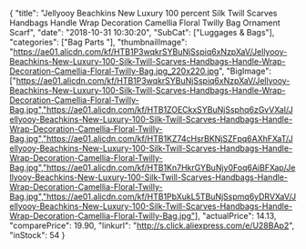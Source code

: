 {
	"title": "Jellyooy Beachkins New Luxury 100 percent Silk Twill Scarves Handbags Handle Wrap Decoration Camellia Floral Twilly Bag Ornament Scarf",
	"date": "2018-10-31 10:30:20",
	"SubCat": ["Luggages & Bags"],
	"categories": ["Bag Parts "],
	"thumbnailImage": "https://ae01.alicdn.com/kf/HTB1P3wqkrSYBuNjSspiq6xNzpXaV/Jellyooy-Beachkins-New-Luxury-100-Silk-Twill-Scarves-Handbags-Handle-Wrap-Decoration-Camellia-Floral-Twilly-Bag.jpg_220x220.jpg",
	"BigImage": ["https://ae01.alicdn.com/kf/HTB1P3wqkrSYBuNjSspiq6xNzpXaV/Jellyooy-Beachkins-New-Luxury-100-Silk-Twill-Scarves-Handbags-Handle-Wrap-Decoration-Camellia-Floral-Twilly-Bag.jpg","https://ae01.alicdn.com/kf/HTB1ZOECkxSYBuNjSsphq6zGvVXaI/Jellyooy-Beachkins-New-Luxury-100-Silk-Twill-Scarves-Handbags-Handle-Wrap-Decoration-Camellia-Floral-Twilly-Bag.jpg","https://ae01.alicdn.com/kf/HTB1KZ74cHsrBKNjSZFpq6AXhFXaT/Jellyooy-Beachkins-New-Luxury-100-Silk-Twill-Scarves-Handbags-Handle-Wrap-Decoration-Camellia-Floral-Twilly-Bag.jpg","https://ae01.alicdn.com/kf/HTB1Kn7HkrGYBuNjy0Foq6AiBFXap/Jellyooy-Beachkins-New-Luxury-100-Silk-Twill-Scarves-Handbags-Handle-Wrap-Decoration-Camellia-Floral-Twilly-Bag.jpg","https://ae01.alicdn.com/kf/HTB1PbXukL5TBuNjSspmq6yDRVXaV/Jellyooy-Beachkins-New-Luxury-100-Silk-Twill-Scarves-Handbags-Handle-Wrap-Decoration-Camellia-Floral-Twilly-Bag.jpg"],
	"actualPrice": 14.13,
	"comparePrice": 19.90,
	"linkurl": "http://s.click.aliexpress.com/e/U28BAp2",
	"inStock": 54
}
